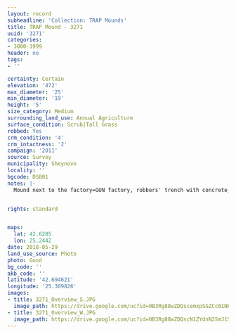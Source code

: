```yaml
---
layout: record
subheadline: 'Collection: TRAP Mounds'
title: TRAP Mound - 3271
uuid: '3271'
categories:
- 3000-3999
header: no
tags:
- ''

certainty: Certain
elevation: '472'
max_diameter: '25'
min_diameter: '19'
height: '5'
size_category: Medium
surrounding_land_use: Annual Agriculture
surface_condition: Scrub|Tall Grass
robbed: Yes
crm_condition: '4'
crm_intactness: '2'
campaign: '2011'
source: Survey
municipality: Sheynovo
locality: ''
bgcode: DS001
notes: |-
  Mound next to the factory=GUN factory, robbers' trench with concrete, tiles, burnt wood (rebuilt into toilet), excavated by Kitov.


rights: standard


maps:
  lat: 42.6285
  lon: 25.2442
date: 2018-05-29
land_use_source: Photo
photo: Good
bg_code: ''
akb_code: ''
latitude: '42.694621'
longitude: '25.309826'
images:
- title: 3271_Overview_S.JPG
  image_path: https://drive.google.com/uc?id=0B3Rg88wZDQscemxpSGZCc01NRUE
- title: 3271_Overview_W.JPG
  image_path: https://drive.google.com/uc?id=0B3Rg88wZDQscN1ZYdnN2SmJ1SmM
---
```

